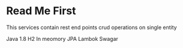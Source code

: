 # Read Me First
This services contain rest end points crud operations on single entity

Java 1.8
H2 In meomory 
JPA
Lambok
Swagar
